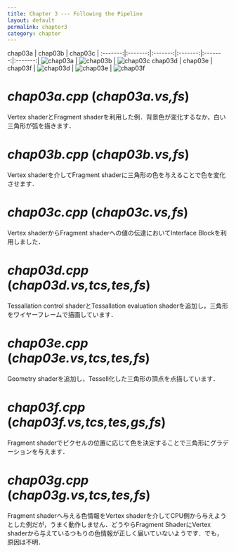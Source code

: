 ```yaml
---
title: Chapter 3 --- Following the Pipeline
layout: default
permalink: chapter3
category: chapter
---
```


 chap03a | chap03b | chap03c |
:-------:|:-------:|:-------:|:-------:|:-------:|:-------:|
 ![chap03a]() | ![chap03b]() | ![chap03c]()
 chap03d | chap03e | chap03f |
 ![chap03d]() | ![chap03e]() | ![chap03f]()

# *chap03a.cpp* (*chap03a.vs,fs*)

Vertex shaderとFragment shaderを利用した例．背景色が変化するなか，白い三角形が弧を描きます．

# *chap03b.cpp* (*chap03b.vs,fs*)

Vertex shaderを介してFragment shaderに三角形の色を与えることで色を変化させます．

# *chap03c.cpp* (*chap03c.vs,fs*)

Vertex shaderからFragment shaderへの値の伝達においてInterface Blockを利用しました．

# *chap03d.cpp* (*chap03d.vs,tcs,tes,fs*)

Tessallation control shaderとTessallation evaluation shaderを追加し，三角形をワイヤーフレームで描画しています．

# *chap03e.cpp* (*chap03e.vs,tcs,tes,fs*)

Geometry shaderを追加し，Tessell化した三角形の頂点を点描しています．

# *chap03f.cpp* (*chap03f.vs,tcs,tes,gs,fs*)

Fragment shaderでピクセルの位置に応じて色を決定することで三角形にグラデーションを与えます．

# *chap03g.cpp* (*chap03g.vs,tcs,tes,fs*)

Fragment shaderへ与える色情報をVertex shaderを介してCPU側から与えようとした例だが，うまく動作しません．どうやらFragment ShaderにVertex shaderから与えているつもりの色情報が正しく届いていないようです．でも，原因は不明．
